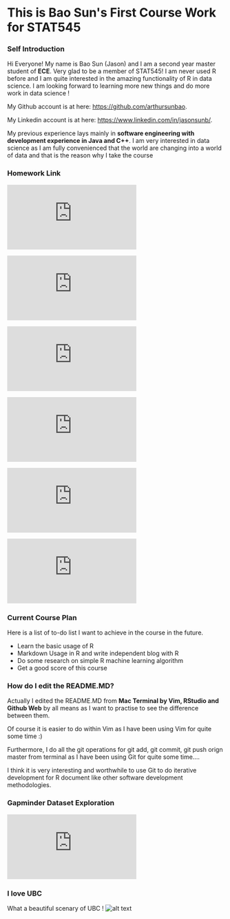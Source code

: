 This is Bao Sun's First Course Work for STAT545
=====================

### Self Introduction
Hi Everyone!
My name is Bao Sun (Jason) and I am a second year master student of **ECE**. Very glad to be a member of STAT545!
I am never used R before and I am quite interested in the amazing functionality of R in data science.
I am looking forward to learning more new things and do more work in data science !

My Github account is at here: <https://github.com/arthursunbao>.

My Linkedin account is at here: <https://www.linkedin.com/in/jasonsunb/>.

My previous experience lays mainly in **software engineering with development experience in Java and C++**. I am very interested in data science as I am fully convenienced that the world are changing into a world of data and that is the reason why I take the course

### Homework Link
![My First Homework is at here: ](https://github.com/arthursunbao/STAT545-Homework/blob/master/hw01/Exploration_gapminder.md
"Homework1")

![My Second Homework is at here: ](https://github.com/arthursunbao/STAT545-hw01--Bao-Sun/blob/master/hw02/a_deeper_exploration_into_gapminder_dataset.md
"Homework2")

![My Third Homework is at here: ](https://github.com/arthursunbao/STAT545-Homework/blob/master/hw03/a_deeper_exploration_into_gapminder_dataset.md
"Homework3")

![My Forth Homework is at here: ](https://github.com/arthursunbao/STAT545-Homework/blob/master/hw04/Tidy_data_and_joins.md
"Homework4")

![My Fifth Homework is at here: ](https://github.com/arthursunbao/STAT545-Homework/blob/master/hw05/Factor_and_figure_management.md "Homework5")

![My Sixth Homework is at here: ](https://github.com/arthursunbao/STAT545-Homework/blob/master/hw06/Data_wrangling_wrap_up.md "Homework5")


### Current Course Plan
Here is a list of to-do list I want to achieve in the course in the future.
- Learn the basic usage of R
- Markdown Usage in R and write independent blog with R
- Do some research on simple R machine learning algorithm
- Get a good score of this course

### How do I edit the README.MD?
Actually I edited the README.MD from **Mac Terminal by Vim, RStudio and Github Web** by all means as I want to practise to see the difference between them. 

Of course it is easier to do within Vim as I have been using Vim for quite some time :)

Furthermore, I do all the git operations for git add, git commit, git push orign master from terminal as I have been using Git for quite some time....

I think it is very interesting and worthwhile to use Git to do iterative development for R document like other software development methodologies. 

### Gapminder Dataset Exploration
![Link to Exploration into Gapminder Dataset :)](https://github.com/arthursunbao/STAT545-hw01--Bao-Sun/blob/master/Exploration_gapminder.md "A brief introduction into Gapminder Dataset")

### I love UBC
What a beautiful scenary of UBC !
![alt text](https://www.ubc.ca/_assets/img/martha-piper-plaza-1920x700.jpg "A nice picture of UBC")
